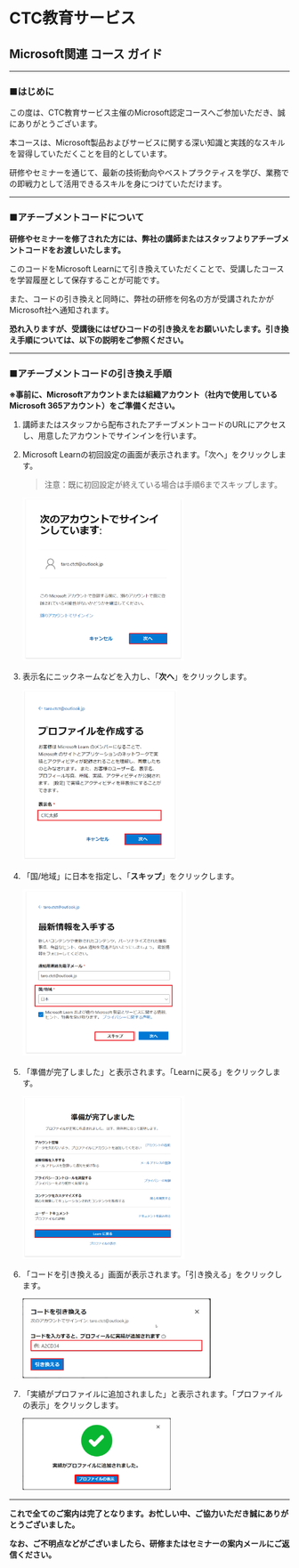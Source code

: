 # CTC教育サービス

## Microsoft関連 コース ガイド



------

### ■はじめに

この度は、CTC教育サービス主催のMicrosoft認定コースへご参加いただき、誠にありがとうございます。

本コースは、Microsoft製品およびサービスに関する深い知識と実践的なスキルを習得していただくことを目的としています。

研修やセミナーを通じて、最新の技術動向やベストプラクティスを学び、業務での即戦力として活用できるスキルを身につけていただけます。



------

### ■アチーブメントコードについて

**研修やセミナーを修了された方には、弊社の講師またはスタッフよりアチーブメントコードをお渡しいたします。**

このコードをMicrosoft Learnにて引き換えていただくことで、受講したコースを学習履歴として保存することが可能です。

また、コードの引き換えと同時に、弊社の研修を何名の方が受講されたかがMicrosoft社へ通知されます。

**恐れ入りますが、受講後にはぜひコードの引き換えをお願いいたします。引き換え手順については、以下の説明をご参照ください。**



------

### ■アチーブメントコードの引き換え手順

**※事前に、Microsoftアカウントまたは組織アカウント（社内で使用しているMicrosoft 365アカウント）をご準備ください。**

1. 講師またはスタッフから配布されたアチーブメントコードのURLにアクセスし、用意したアカウントでサインインを行います。

2. Microsoft Learnの初回設定の画面が表示されます。「次へ」をクリックします。

   > 注意：既に初回設定が終えている場合は手順6までスキップします。

   <img src="./media/Learn07.BMP" alt="Learn07" style="zoom:30%;" />　

   

3. 表示名にニックネームなどを入力し、「**次へ**」をクリックします。

   <img src="./media/Learn08.BMP" alt="Learn08" style="zoom:30%;" />　

   

4. 「国/地域」に日本を指定し、「**スキップ**」をクリックします。

   <img src="./media/Learn09.BMP" alt="Learn09" style="zoom:30%;" />　 

   

8. 「準備が完了しました」と表示されます。「Learnに戻る」をクリックします。

   <img src="./media/Learn13.BMP" alt="Learn13" style="zoom:30%;" /> 

   

9. 「コードを引き換える」画面が表示されます。「引き換える」をクリックします。

   <img src="./media/Learn18.BMP" alt="Learn18" style="zoom:33%;" />　

   

10. 「実績がプロファイルに追加されました」と表示されます。「プロファイルの表示」をクリックします。

     <img src="./media/Learn19.BMP" alt="Learn19" style="zoom:33%;" />



------

**これで全てのご案内は完了となります。お忙しい中、ご協力いただき誠にありがとうございました。**

**なお、ご不明点などがございましたら、研修またはセミナーの案内メールにご返信ください。**
